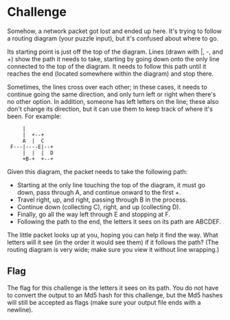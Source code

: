 # Challenge

Somehow, a network packet got lost and ended up here. It's trying to follow a routing diagram (your puzzle input), but it's confused about where to go.

Its starting point is just off the top of the diagram. Lines (drawn with |, -, and +) show the path it needs to take, starting by going down onto the only line connected to the top of the diagram. It needs to follow this path until it reaches the end (located somewhere within the diagram) and stop there.

Sometimes, the lines cross over each other; in these cases, it needs to continue going the same direction, and only turn left or right when there's no other option. In addition, someone has left letters on the line; these also don't change its direction, but it can use them to keep track of where it's been. For example:

```
     |          
     |  +--+    
     A  |  C    
 F---|----E|--+ 
     |  |  |  D 
     +B-+  +--+ 
```

Given this diagram, the packet needs to take the following path:

* Starting at the only line touching the top of the diagram, it must go down, pass through A, and continue onward to the first +.
* Travel right, up, and right, passing through B in the process.
* Continue down (collecting C), right, and up (collecting D).
* Finally, go all the way left through E and stopping at F.
* Following the path to the end, the letters it sees on its path are ABCDEF.

The little packet looks up at you, hoping you can help it find the way. What letters will it see (in the order it would see them) if it follows the path? (The routing diagram is very wide; make sure you view it without line wrapping.)

## Flag

The flag for this challenge is the letters it sees on its path. You do not have to convert the output to an Md5 hash for this challenge, but the Md5 hashes will still be accepted as flags (make sure your output file ends with a newline).
